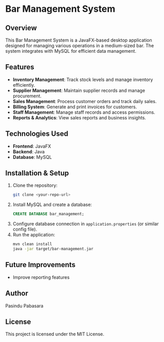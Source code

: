 # Bar Management System

## Overview
This Bar Management System is a JavaFX-based desktop application designed for managing various operations in a medium-sized bar. The system integrates with MySQL for efficient data management.

## Features
- **Inventory Management**: Track stock levels and manage inventory efficiently.
- **Supplier Management**: Maintain supplier records and manage procurement.
- **Sales Management**: Process customer orders and track daily sales.
- **Billing System**: Generate and print invoices for customers.
- **Staff Management**: Manage staff records and access permissions.
- **Reports & Analytics**: View sales reports and business insights.

## Technologies Used
- **Frontend**: JavaFX
- **Backend**: Java
- **Database**: MySQL

## Installation & Setup
1. Clone the repository:
   ```sh
   git clone <your-repo-url>
   ```
2. Install MySQL and create a database:
   ```sql
   CREATE DATABASE bar_management;
   ```
3. Configure database connection in `application.properties` (or similar config file).
4. Run the application:
   ```sh
   mvn clean install
   java -jar target/bar-management.jar
   ```
## Future Improvements
- Improve reporting features

## Author
Pasindu Pabasara

## License
This project is licensed under the MIT License.
